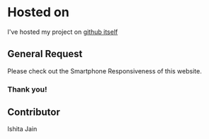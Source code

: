 # Hosted on

I've hosted my project on [github itself](https://ishitaoverhere.github.io/pokemon-wiki.github.io/)

## General Request

Please check out the Smartphone Responsiveness of this website.

### Thank you!
## Contributor

Ishita Jain